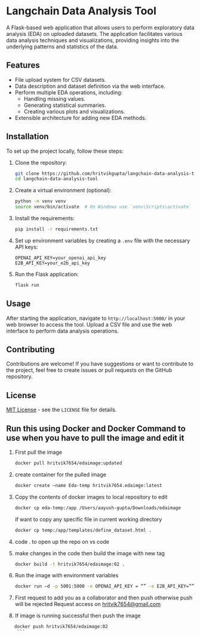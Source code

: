 # Langchain Data Analysis Tool

A Flask-based web application that allows users to perform exploratory data analysis (EDA) on uploaded datasets. The application facilitates various data analysis techniques and visualizations, providing insights into the underlying patterns and statistics of the data.

## Features

- File upload system for CSV datasets.
- Data description and dataset definition via the web interface.
- Perform multiple EDA operations, including:
  - Handling missing values.
  - Generating statistical summaries.
  - Creating various plots and visualizations.
- Extensible architecture for adding new EDA methods.

## Installation

To set up the project locally, follow these steps:

1. Clone the repository:

    ```bash
    git clone https://github.com/hritvikgupta/langchain-data-analysis-tool.git
    cd langchain-data-analysis-tool
    ```

2. Create a virtual environment (optional):

    ```bash
    python -m venv venv
    source venv/bin/activate  # On Windows use `venv\Scripts\activate`
    ```

3. Install the requirements:

    ```bash
    pip install -r requirements.txt
    ```

4. Set up environment variables by creating a `.env` file with the necessary API keys:

    ```plaintext
    OPENAI_API_KEY=your_openai_api_key
    E2B_API_KEY=your_e2b_api_key
    ```

5. Run the Flask application:

    ```bash
    flask run
    ```

## Usage

After starting the application, navigate to `http://localhost:5000/` in your web browser to access the tool. Upload a CSV file and use the web interface to perform data analysis operations.

## Contributing

Contributions are welcome! If you have suggestions or want to contribute to the project, feel free to create issues or pull requests on the GitHub repository.

## License

[MIT License](LICENSE) - see the `LICENSE` file for details.


## Run this using Docker and Docker Command to use when you have to pull the image and edit it
1. First pull the image
    ```bash
    docker pull hritvik7654/edaimage:updated
     ```
2. create container for the pulled image
    ```bash
    docker create —name Eda-temp hritvik7654.edaimge:latest
     ```
3. Copy the contents of docker images to local repository to edit
    ```bash
    docker cp eda-temp:/app /Users/aayush-gupta/Downloads/edaimage
     ```
    if want to copy any specific file in current working directory
    ```bash
    docker cp temp:/app/templates/define_dataset.html .
     ```
4. code . to open up the repo on vs code
5. make changes in the code then build the image with new tag
    ```bash
    docker build -t hritvik7654/edaimage:02 .
     ```
6. Run the image with environment variables
    ```bash
    docker run —d -p 5001:5000 -e OPENAI_API_KEY = “” -e E2B_API_KEY=”” hritvik7654/edaimage:02
    ```
8. First request to add you as a collaborator and then push otherwise push will be rejected
    Request access on hritvik7654@gmail.com
    
9. If image is running successful then push the image
```bash
   docker push hritvik7654/edaimage:02
    ```
